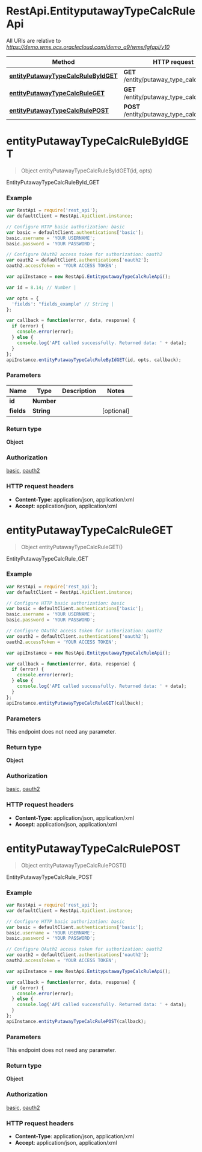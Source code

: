 # RestApi.EntityputawayTypeCalcRuleApi

All URIs are relative to *https://demo.wms.ocs.oraclecloud.com/demo_a9/wms/lgfapi/v10*

Method | HTTP request | Description
------------- | ------------- | -------------
[**entityPutawayTypeCalcRuleByIdGET**](EntityputawayTypeCalcRuleApi.md#entityPutawayTypeCalcRuleByIdGET) | **GET** /entity/putaway_type_calc_rule/{id} | EntityPutawayTypeCalcRuleById_GET
[**entityPutawayTypeCalcRuleGET**](EntityputawayTypeCalcRuleApi.md#entityPutawayTypeCalcRuleGET) | **GET** /entity/putaway_type_calc_rule | EntityPutawayTypeCalcRule_GET
[**entityPutawayTypeCalcRulePOST**](EntityputawayTypeCalcRuleApi.md#entityPutawayTypeCalcRulePOST) | **POST** /entity/putaway_type_calc_rule | EntityPutawayTypeCalcRule_POST


<a name="entityPutawayTypeCalcRuleByIdGET"></a>
# **entityPutawayTypeCalcRuleByIdGET**
> Object entityPutawayTypeCalcRuleByIdGET(id, opts)

EntityPutawayTypeCalcRuleById_GET



### Example
```javascript
var RestApi = require('rest_api');
var defaultClient = RestApi.ApiClient.instance;

// Configure HTTP basic authorization: basic
var basic = defaultClient.authentications['basic'];
basic.username = 'YOUR USERNAME';
basic.password = 'YOUR PASSWORD';

// Configure OAuth2 access token for authorization: oauth2
var oauth2 = defaultClient.authentications['oauth2'];
oauth2.accessToken = 'YOUR ACCESS TOKEN';

var apiInstance = new RestApi.EntityputawayTypeCalcRuleApi();

var id = 8.14; // Number | 

var opts = { 
  'fields': "fields_example" // String | 
};

var callback = function(error, data, response) {
  if (error) {
    console.error(error);
  } else {
    console.log('API called successfully. Returned data: ' + data);
  }
};
apiInstance.entityPutawayTypeCalcRuleByIdGET(id, opts, callback);
```

### Parameters

Name | Type | Description  | Notes
------------- | ------------- | ------------- | -------------
 **id** | **Number**|  | 
 **fields** | **String**|  | [optional] 

### Return type

**Object**

### Authorization

[basic](../README.md#basic), [oauth2](../README.md#oauth2)

### HTTP request headers

 - **Content-Type**: application/json, application/xml
 - **Accept**: application/json, application/xml

<a name="entityPutawayTypeCalcRuleGET"></a>
# **entityPutawayTypeCalcRuleGET**
> Object entityPutawayTypeCalcRuleGET()

EntityPutawayTypeCalcRule_GET



### Example
```javascript
var RestApi = require('rest_api');
var defaultClient = RestApi.ApiClient.instance;

// Configure HTTP basic authorization: basic
var basic = defaultClient.authentications['basic'];
basic.username = 'YOUR USERNAME';
basic.password = 'YOUR PASSWORD';

// Configure OAuth2 access token for authorization: oauth2
var oauth2 = defaultClient.authentications['oauth2'];
oauth2.accessToken = 'YOUR ACCESS TOKEN';

var apiInstance = new RestApi.EntityputawayTypeCalcRuleApi();

var callback = function(error, data, response) {
  if (error) {
    console.error(error);
  } else {
    console.log('API called successfully. Returned data: ' + data);
  }
};
apiInstance.entityPutawayTypeCalcRuleGET(callback);
```

### Parameters
This endpoint does not need any parameter.

### Return type

**Object**

### Authorization

[basic](../README.md#basic), [oauth2](../README.md#oauth2)

### HTTP request headers

 - **Content-Type**: application/json, application/xml
 - **Accept**: application/json, application/xml

<a name="entityPutawayTypeCalcRulePOST"></a>
# **entityPutawayTypeCalcRulePOST**
> Object entityPutawayTypeCalcRulePOST()

EntityPutawayTypeCalcRule_POST



### Example
```javascript
var RestApi = require('rest_api');
var defaultClient = RestApi.ApiClient.instance;

// Configure HTTP basic authorization: basic
var basic = defaultClient.authentications['basic'];
basic.username = 'YOUR USERNAME';
basic.password = 'YOUR PASSWORD';

// Configure OAuth2 access token for authorization: oauth2
var oauth2 = defaultClient.authentications['oauth2'];
oauth2.accessToken = 'YOUR ACCESS TOKEN';

var apiInstance = new RestApi.EntityputawayTypeCalcRuleApi();

var callback = function(error, data, response) {
  if (error) {
    console.error(error);
  } else {
    console.log('API called successfully. Returned data: ' + data);
  }
};
apiInstance.entityPutawayTypeCalcRulePOST(callback);
```

### Parameters
This endpoint does not need any parameter.

### Return type

**Object**

### Authorization

[basic](../README.md#basic), [oauth2](../README.md#oauth2)

### HTTP request headers

 - **Content-Type**: application/json, application/xml
 - **Accept**: application/json, application/xml

